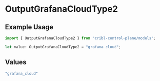 # OutputGrafanaCloudType2

## Example Usage

```typescript
import { OutputGrafanaCloudType2 } from "cribl-control-plane/models";

let value: OutputGrafanaCloudType2 = "grafana_cloud";
```

## Values

```typescript
"grafana_cloud"
```